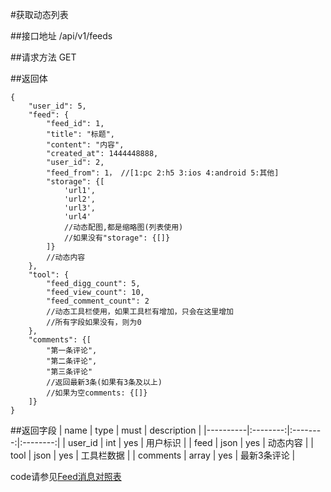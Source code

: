 #获取动态列表

##接口地址
/api/v1/feeds

##请求方法
GET

##返回体
```json5
{
    "user_id": 5,
    "feed": {
        "feed_id": 1,
        "title": "标题",
        "content": "内容",
        "created_at": 1444448888,
        "user_id": 2,
        "feed_from": 1， //[1:pc 2:h5 3:ios 4:android 5:其他]
        "storage": {[
            'url1',
            'url2',
            'url3',
            'url4'
            //动态配图,都是缩略图(列表使用)
            //如果没有"storage": {[]}
        ]}
        //动态内容
    },
    "tool": {
        "feed_digg_count": 5,
        "feed_view_count": 10,
        "feed_comment_count": 2
        //动态工具栏使用，如果工具栏有增加，只会在这里增加
        //所有字段如果没有，则为0
    },
    "comments": {[
        "第一条评论",
        "第二条评论",
        "第三条评论"
        //返回最新3条(如果有3条及以上)
        //如果为空comments: {[]}
    ]}
}
```

##返回字段
| name     | type     | must     | description |
|----------|:--------:|:--------:|:--------:|
| user_id  | int      | yes      | 用户标识 |
| feed	   | json	  | yes		 | 动态内容 |
| tool     | json  	  | yes 	 | 工具栏数据 |
| comments | array    | yes      | 最新3条评论 |

code请参见[Feed消息对照表](Feed消息对照表.md)